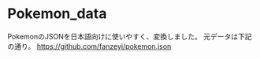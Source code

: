 # Pokemon_data

PokemonのJSONを日本語向けに使いやすく、変換しました。
元データは下記の通り。
https://github.com/fanzeyi/pokemon.json

